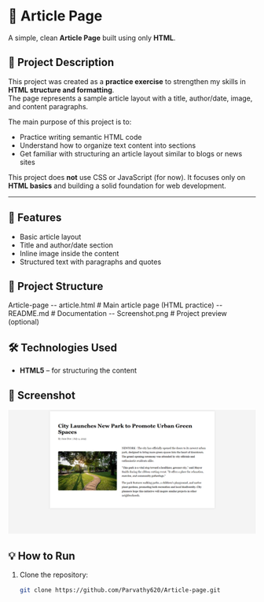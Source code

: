 # 📰 Article Page  

A simple, clean **Article Page** built using only **HTML**.  

## 📖 Project Description  
This project was created as a **practice exercise** to strengthen my skills in **HTML structure and formatting**.  
The page represents a sample article layout with a title, author/date, image, and content paragraphs.  

The main purpose of this project is to:  
- Practice writing semantic HTML code  
- Understand how to organize text content into sections  
- Get familiar with structuring an article layout similar to blogs or news sites  

This project does **not** use CSS or JavaScript (for now). It focuses only on **HTML basics** and building a solid foundation for web development.  

---

## 🚀 Features  
- Basic article layout  
- Title and author/date section  
- Inline image inside the content  
- Structured text with paragraphs and quotes  

## 📂 Project Structure  
Article-page
-- article.html # Main article page (HTML practice)
-- README.md # Documentation
-- Screenshot.png # Project preview (optional)

## 🛠️ Technologies Used  
- **HTML5** – for structuring the content  

## 📸 Screenshot  
![Article Page Screenshot](Screenshot.png)  

## 💡 How to Run  
1. Clone the repository:  
   ```bash
   git clone https://github.com/Parvathy620/Article-page.git
